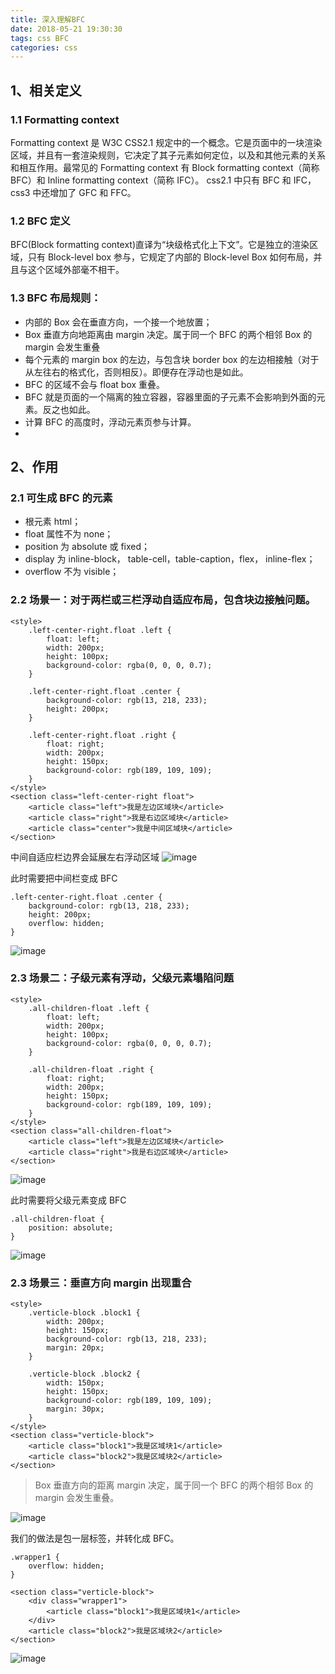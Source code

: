 ```yaml
---
title: 深入理解BFC
date: 2018-05-21 19:30:30
tags: css BFC
categories: css
---
```


## 1、相关定义

### 1.1 Formatting context

Formatting context 是 W3C CSS2.1 规定中的一个概念。它是页面中的一块渲染区域，并且有一套渲染规则，它决定了其子元素如何定位，以及和其他元素的关系和相互作用。最常见的 Formatting context 有 Block formatting context（简称 BFC）和 Inline formatting context（简称 IFC）。
css2.1 中只有 BFC 和 IFC，css3 中还增加了 GFC 和 FFC。

<!-- more -->

### 1.2 BFC 定义

BFC(Block formatting context)直译为“块级格式化上下文”。它是独立的渲染区域，只有 Block-level box 参与，它规定了内部的 Block-level Box 如何布局，并且与这个区域外部毫不相干。

### 1.3 BFC 布局规则：

- 内部的 Box 会在垂直方向，一个接一个地放置；
- Box 垂直方向地距离由 margin 决定。属于同一个 BFC 的两个相邻 Box 的 margin 会发生重叠
- 每个元素的 margin box 的左边，与包含块 border box 的左边相接触（对于从左往右的格式化，否则相反）。即便存在浮动也是如此。
- BFC 的区域不会与 float box 重叠。
- BFC 就是页面的一个隔离的独立容器，容器里面的子元素不会影响到外面的元素。反之也如此。
- 计算 BFC 的高度时，浮动元素页参与计算。
-

## 2、作用

### 2.1 可生成 BFC 的元素

- 根元素 html；
- float 属性不为 none；
- position 为 absolute 或 fixed；
- display 为 inline-block， table-cell，table-caption，flex， inline-flex；
- overflow 不为 visible；

### 2.2 场景一：对于两栏或三栏浮动自适应布局，包含块边接触问题。

```
<style>
    .left-center-right.float .left {
        float: left;
        width: 200px;
        height: 100px;
        background-color: rgba(0, 0, 0, 0.7);
    }

    .left-center-right.float .center {
        background-color: rgb(13, 218, 233);
        height: 200px;
    }

    .left-center-right.float .right {
        float: right;
        width: 200px;
        height: 150px;
        background-color: rgb(189, 109, 109);
    }
</style>
<section class="left-center-right float">
    <article class="left">我是左边区域块</article>
    <article class="right">我是右边区域块</article>
    <article class="center">我是中间区域块</article>
</section>
```

中间自适应栏边界会延展左右浮动区域
![image](https://note.youdao.com/yws/public/resource/b9cdada69234d36736d09235b516171c/xmlnote/67CD3941EFC8420AAB3D54CB766DE219/7159)

此时需要把中间栏变成 BFC

```
.left-center-right.float .center {
    background-color: rgb(13, 218, 233);
    height: 200px;
    overflow: hidden;
}
```

![image](https://note.youdao.com/yws/public/resource/b9cdada69234d36736d09235b516171c/xmlnote/97EE88BCB7AC428E95F9F9A5580639A7/7175)

### 2.3 场景二：子级元素有浮动，父级元素塌陷问题

```
<style>
    .all-children-float .left {
        float: left;
        width: 200px;
        height: 100px;
        background-color: rgba(0, 0, 0, 0.7);
    }

    .all-children-float .right {
        float: right;
        width: 200px;
        height: 150px;
        background-color: rgb(189, 109, 109);
    }
</style>
<section class="all-children-float">
    <article class="left">我是左边区域块</article>
    <article class="right">我是右边区域块</article>
</section>
```

![image](https://note.youdao.com/yws/public/resource/b9cdada69234d36736d09235b516171c/xmlnote/1B737A83C8D04BF9B0ABDE2EF28DF0E6/7190)

此时需要将父级元素变成 BFC

```
.all-children-float {
    position: absolute;
}
```

![image](https://note.youdao.com/yws/public/resource/b9cdada69234d36736d09235b516171c/xmlnote/D00321F3DC9C4D578E6C89DD23DB0AB2/7200)

### 2.3 场景三：垂直方向 margin 出现重合

```
<style>
    .verticle-block .block1 {
        width: 200px;
        height: 150px;
        background-color: rgb(13, 218, 233);
        margin: 20px;
    }

    .verticle-block .block2 {
        width: 150px;
        height: 150px;
        background-color: rgb(189, 109, 109);
        margin: 30px;
    }
</style>
<section class="verticle-block">
    <article class="block1">我是区域块1</article>
    <article class="block2">我是区域块2</article>
</section>
```

> Box 垂直方向的距离 margin 决定，属于同一个 BFC 的两个相邻 Box 的 margin 会发生重叠。

![image](https://note.youdao.com/yws/public/resource/b9cdada69234d36736d09235b516171c/xmlnote/4C9FBEC4951F4006939CD8AAEC698B21/7214)

我们的做法是包一层标签，并转化成 BFC。

```
.wrapper1 {
    overflow: hidden;
}

<section class="verticle-block">
    <div class="wrapper1">
        <article class="block1">我是区域块1</article>
    </div>
    <article class="block2">我是区域块2</article>
</section>
```

![image](https://note.youdao.com/yws/public/resource/b9cdada69234d36736d09235b516171c/xmlnote/56A0200CB1424C20AB9930AA4CAC44E2/7217)
